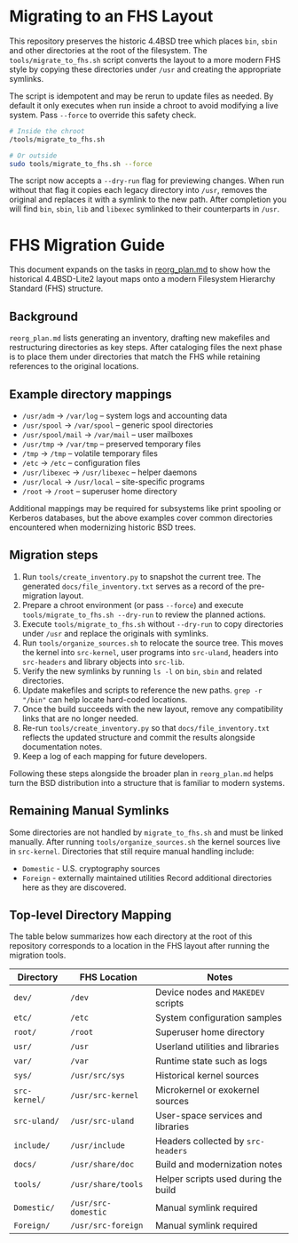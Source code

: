 
# Migrating to an FHS Layout

This repository preserves the historic 4.4BSD tree which places `bin`, `sbin` and
other directories at the root of the filesystem. The `tools/migrate_to_fhs.sh`
script converts the layout to a more modern FHS style by copying these
directories under `/usr` and creating the appropriate symlinks.

The script is idempotent and may be rerun to update files as needed. By default
it only executes when run inside a chroot to avoid modifying a live system.
Pass `--force` to override this safety check.

```sh
# Inside the chroot
/tools/migrate_to_fhs.sh

# Or outside
sudo tools/migrate_to_fhs.sh --force
```

The script now accepts a `--dry-run` flag for previewing changes. When run
without that flag it copies each legacy directory into `/usr`, removes the
original and replaces it with a symlink to the new path. After completion you
will find `bin`, `sbin`, `lib` and `libexec` symlinked to their counterparts in
`/usr`.

# FHS Migration Guide

This document expands on the tasks in [reorg_plan.md](reorg_plan.md) to show how
the historical 4.4BSD-Lite2 layout maps onto a modern Filesystem Hierarchy
Standard (FHS) structure.

## Background

`reorg_plan.md` lists generating an inventory, drafting new makefiles and
restructuring directories as key steps. After cataloging files the next phase is
to place them under directories that match the FHS while retaining references to
the original locations.

## Example directory mappings

- `/usr/adm` &rarr; `/var/log` – system logs and accounting data
- `/usr/spool` &rarr; `/var/spool` – generic spool directories
- `/usr/spool/mail` &rarr; `/var/mail` – user mailboxes
- `/usr/tmp` &rarr; `/var/tmp` – preserved temporary files
- `/tmp` &rarr; `/tmp` – volatile temporary files
- `/etc` &rarr; `/etc` – configuration files
- `/usr/libexec` &rarr; `/usr/libexec` – helper daemons
- `/usr/local` &rarr; `/usr/local` – site-specific programs
- `/root` &rarr; `/root` – superuser home directory

Additional mappings may be required for subsystems like print spooling or
Kerberos databases, but the above examples cover common directories encountered
when modernizing historic BSD trees.

## Migration steps

1. Run `tools/create_inventory.py` to snapshot the current tree. The generated
   `docs/file_inventory.txt` serves as a record of the pre-migration layout.
2. Prepare a chroot environment (or pass `--force`) and execute
   `tools/migrate_to_fhs.sh --dry-run` to review the planned actions.
3. Execute `tools/migrate_to_fhs.sh` without `--dry-run` to copy directories
   under `/usr` and replace the originals with symlinks.
4. Run `tools/organize_sources.sh` to relocate the source tree. This moves
   the kernel into `src-kernel`, user programs into `src-uland`, headers into
   `src-headers` and library objects into `src-lib`.
5. Verify the new symlinks by running `ls -l` on `bin`, `sbin` and related
   directories.
6. Update makefiles and scripts to reference the new paths. `grep -r "/bin"`
   can help locate hard-coded locations.
7. Once the build succeeds with the new layout, remove any compatibility links
   that are no longer needed.
8. Re-run `tools/create_inventory.py` so that `docs/file_inventory.txt` reflects
   the updated structure and commit the results alongside documentation notes.
9. Keep a log of each mapping for future developers.

Following these steps alongside the broader plan in `reorg_plan.md` helps turn
the BSD distribution into a structure that is familiar to modern systems.
## Remaining Manual Symlinks
Some directories are not handled by `migrate_to_fhs.sh` and must be linked manually.
After running `tools/organize_sources.sh` the kernel sources live in `src-kernel`.
Directories that still require manual handling include:
- `Domestic` - U.S. cryptography sources
- `Foreign` - externally maintained utilities
Record additional directories here as they are discovered.

## Top-level Directory Mapping

The table below summarizes how each directory at the root of this repository
corresponds to a location in the FHS layout after running the migration tools.

| Directory       | FHS Location       | Notes |
|-----------------|--------------------|-------|
| `dev/`          | `/dev`             | Device nodes and `MAKEDEV` scripts |
| `etc/`          | `/etc`             | System configuration samples |
| `root/`         | `/root`            | Superuser home directory |
| `usr/`          | `/usr`             | Userland utilities and libraries |
| `var/`          | `/var`             | Runtime state such as logs |
| `sys/`          | `/usr/src/sys`     | Historical kernel sources |
| `src-kernel/`   | `/usr/src-kernel`  | Microkernel or exokernel sources |
| `src-uland/`    | `/usr/src-uland`   | User-space services and libraries |
| `include/`      | `/usr/include`     | Headers collected by `src-headers` |
| `docs/`         | `/usr/share/doc`   | Build and modernization notes |
| `tools/`        | `/usr/share/tools` | Helper scripts used during the build |
| `Domestic/`     | `/usr/src-domestic`| Manual symlink required |
| `Foreign/`      | `/usr/src-foreign` | Manual symlink required |



